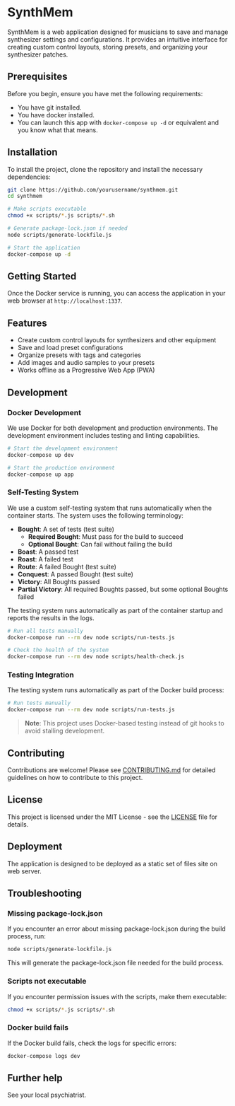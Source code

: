 # SynthMem

SynthMem is a web application designed for musicians to save and manage synthesizer settings and configurations. It provides an intuitive interface for creating custom control layouts, storing presets, and organizing your synthesizer patches.

## Prerequisites

Before you begin, ensure you have met the following requirements:
- You have git installed.
- You have docker installed.
- You can launch this app with `docker-compose up -d` or equivalent and you know what that means.

## Installation

To install the project, clone the repository and install the necessary dependencies:

```bash
git clone https://github.com/yourusername/synthmem.git
cd synthmem

# Make scripts executable
chmod +x scripts/*.js scripts/*.sh

# Generate package-lock.json if needed
node scripts/generate-lockfile.js

# Start the application
docker-compose up -d
```

## Getting Started

Once the Docker service is running, you can access the application in your web browser at `http://localhost:1337`.

## Features

- Create custom control layouts for synthesizers and other equipment
- Save and load preset configurations
- Organize presets with tags and categories
- Add images and audio samples to your presets
- Works offline as a Progressive Web App (PWA)

## Development

### Docker Development

We use Docker for both development and production environments. The development environment includes testing and linting capabilities.

```bash
# Start the development environment
docker-compose up dev

# Start the production environment
docker-compose up app
```

### Self-Testing System

We use a custom self-testing system that runs automatically when the container starts. The system uses the following terminology:

- **Bought**: A set of tests (test suite)
  - **Required Bought**: Must pass for the build to succeed
  - **Optional Bought**: Can fail without failing the build
- **Boast**: A passed test
- **Roast**: A failed test
- **Route**: A failed Bought (test suite)
- **Conquest**: A passed Bought (test suite)
- **Victory**: All Boughts passed
- **Partial Victory**: All required Boughts passed, but some optional Boughts failed

The testing system runs automatically as part of the container startup and reports the results in the logs.

```bash
# Run all tests manually
docker-compose run --rm dev node scripts/run-tests.js

# Check the health of the system
docker-compose run --rm dev node scripts/health-check.js
```

### Testing Integration

The testing system runs automatically as part of the Docker build process:

```bash
# Run tests manually
docker-compose run --rm dev node scripts/run-tests.js
```

> **Note**: This project uses Docker-based testing instead of git hooks to avoid stalling development.

## Contributing

Contributions are welcome! Please see [CONTRIBUTING.md](CONTRIBUTING.md) for detailed guidelines on how to contribute to this project.

## License

This project is licensed under the MIT License - see the [LICENSE](LICENSE) file for details.

## Deployment

The application is designed to be deployed as a static set of files site on web server.

## Troubleshooting

### Missing package-lock.json

If you encounter an error about missing package-lock.json during the build process, run:

```bash
node scripts/generate-lockfile.js
```

This will generate the package-lock.json file needed for the build process.

### Scripts not executable

If you encounter permission issues with the scripts, make them executable:

```bash
chmod +x scripts/*.js scripts/*.sh
```

### Docker build fails

If the Docker build fails, check the logs for specific errors:

```bash
docker-compose logs dev
```

## Further help
See your local psychiatrist.
